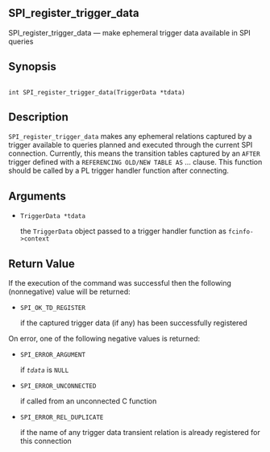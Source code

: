 ## SPI\_register\_trigger\_data

SPI\_register\_trigger\_data — make ephemeral trigger data available in SPI queries

## Synopsis

```

int SPI_register_trigger_data(TriggerData *tdata)
```

## Description

`SPI_register_trigger_data` makes any ephemeral relations captured by a trigger available to queries planned and executed through the current SPI connection. Currently, this means the transition tables captured by an `AFTER` trigger defined with a `REFERENCING OLD/NEW TABLE AS` ... clause. This function should be called by a PL trigger handler function after connecting.

## Arguments

* `TriggerData *tdata`

    the `TriggerData` object passed to a trigger handler function as `fcinfo->context`

## Return Value

If the execution of the command was successful then the following (nonnegative) value will be returned:

* `SPI_OK_TD_REGISTER`

    if the captured trigger data (if any) has been successfully registered

On error, one of the following negative values is returned:

* `SPI_ERROR_ARGUMENT`

    if *`tdata`* is `NULL`

* `SPI_ERROR_UNCONNECTED`

    if called from an unconnected C function

* `SPI_ERROR_REL_DUPLICATE`

    if the name of any trigger data transient relation is already registered for this connection